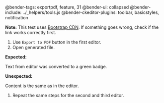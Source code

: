 @bender-tags: exportpdf, feature, 31
@bender-ui: collapsed
@bender-include: ../_helpers/tools.js
@bender-ckeditor-plugins: toolbar, basicstyles, notification

**Note:** This test
uses <a href="https://stackpath.bootstrapcdn.com/bootstrap/4.3.1/css/bootstrap.min.css" target="_blank">Bootstrap
CDN</a>. If something goes wrong, check if the link works correctly first.

1. Use `Export to PDF` button in the first editor.
1. Open generated file.

**Expected:**

Text from editor was converted to a green badge.

**Unexpected:**

Content is the same as in the editor.

1. Repeat the same steps for the second and third editor.
